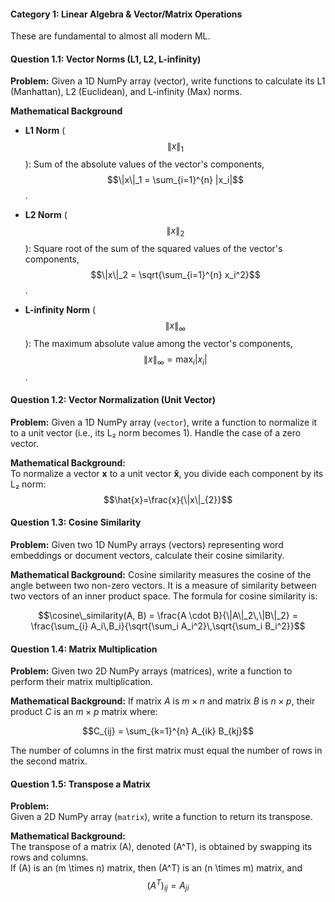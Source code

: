 #### Category 1: Linear Algebra & Vector/Matrix Operations  
These are fundamental to almost all modern ML.

#### Question 1.1: Vector Norms (L1, L2, L-infinity)  
**Problem:** Given a 1D NumPy array (vector), write functions to calculate its L1 (Manhattan), L2 (Euclidean), and L-infinity (Max) norms.

**Mathematical Background**  
- **L1 Norm** ($$\|x\|_1$$): Sum of the absolute values of the vector's components, $$\|x\|_1 = \sum_{i=1}^{n} |x_i|$$.

- **L2 Norm** ($$\|x\|_2$$): Square root of the sum of the squared values of the vector's components, $$\|x\|_2 = \sqrt{\sum_{i=1}^{n} x_i^2}$$.

- **L-infinity Norm** ($$\|x\|_\infty$$): The maximum absolute value among the vector's components, $$\|x\|_\infty = \max_i |x_i|$$.

#### Question 1.2: Vector Normalization (Unit Vector)

**Problem:** Given a 1D NumPy array (`vector`), write a function to normalize it to a unit vector (i.e., its L₂ norm becomes 1). Handle the case of a zero vector.

**Mathematical Background:**  
To normalize a vector **x** to a unit vector **x̂**, you divide each component by its L₂ norm:  
$$\hat{x}=\frac{x}{\|x\|_{2}}$$

#### Question 1.3: Cosine Similarity

**Problem:** Given two 1D NumPy arrays (vectors) representing word embeddings or document vectors, calculate their cosine similarity.

**Mathematical Background:** Cosine similarity measures the cosine of the angle between two non-zero vectors. It is a measure of similarity between two vectors of an inner product space.
The formula for cosine similarity is:

$$\cosine\_similarity(A, B) = \frac{A \cdot B}{\|A\|_2\,\|B\|_2} = \frac{\sum_{i} A_i\,B_i}{\sqrt{\sum_i A_i^2}\,\sqrt{\sum_i B_i^2}}$$

#### Question 1.4: Matrix Multiplication

**Problem:** Given two 2D NumPy arrays (matrices), write a function to perform their matrix multiplication.

**Mathematical Background:**
If matrix $A$ is $m \times n$ and matrix $B$ is $n \times p$, their product $C$ is an $m \times p$ matrix where:

$$C_{ij} = \sum_{k=1}^{n} A_{ik} B_{kj}$$

The number of columns in the first matrix must equal the number of rows in the second matrix.

#### Question 1.5: Transpose a Matrix

**Problem:**  
Given a 2D NumPy array (`matrix`), write a function to return its transpose.

**Mathematical Background:**  
The transpose of a matrix \(A\), denoted \(A^T\), is obtained by swapping its rows and columns.  
If \(A\) is an \(m \times n\) matrix, then \(A^T\) is an \(n \times m\) matrix, and
$$(A^T)_{ij} = A_{ji}$$


